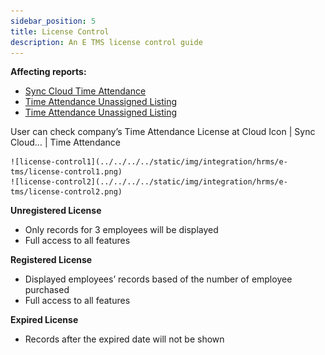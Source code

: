 ```yaml
---
sidebar_position: 5
title: License Control
description: An E TMS license control guide
---
```


**Affecting reports:**  
- [Sync Cloud Time Attendance](sync-cloud.md)
- [Time Attendance Unassigned Listing](payroll-report.md#time-attendance-unassigned-listing)
- [Time Attendance Unassigned Listing](payroll-report.md#time-attendance-unassigned-listing)

User can check company’s Time Attendance License at Cloud Icon | Sync Cloud… | Time Attendance  
    
    ![license-control1](../../../../static/img/integration/hrms/e-tms/license-control1.png)
    ![license-control2](../../../../static/img/integration/hrms/e-tms/license-control2.png)

**Unregistered License**  
- Only records for 3 employees will be displayed
- Full access to all features 

**Registered License**
- Displayed employees’ records based of the number of employee purchased
- Full access to all features 

**Expired License**
- Records after the expired date will not be shown 